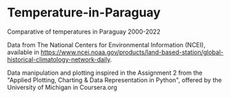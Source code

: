 # Temperature-in-Paraguay
Comparative of temperatures in Paraguay 2000-2022

Data from The National Centers for Environmental Information (NCEI), available in https://www.ncei.noaa.gov/products/land-based-station/global-historical-climatology-network-daily.

Data manipulation and plotting inspired in the Assignment 2 from the "Applied Plotting, Charting & Data Representation in Python", offered by the University of Michigan in Coursera.org
